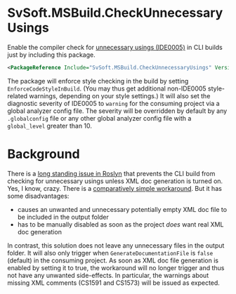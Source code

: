 # SvSoft.MSBuild.CheckUnnecessaryUsings

Enable the compiler check for [unnecessary usings (IDE0005)](https://learn.microsoft.com/en-us/dotnet/fundamentals/code-analysis/style-rules/ide0005) in CLI builds just by including this package.

```xml
<PackageReference Include="SvSoft.MSBuild.CheckUnnecessaryUsings" Version="1.0.0" PrivateAssets="all" />
```

The package will enforce style checking in the build by setting `EnforceCodeStyleInBuild`.
(You may thus get additional non-IDE0005 style-related warnings, depending on your style settings.)
It will also set the diagnostic severity of IDE0005 to `warning` for the consuming project via a global analyzer config file.
The severity will be overridden by default by any `.globalconfig` file or any other global analyzer config file with a `global_level` greater than 10.

# Background

There is a [long standing issue in Roslyn](https://github.com/dotnet/roslyn/issues/41640) that prevents the CLI build from checking for unnecessary usings unless XML doc generation is turned on.
Yes, I know, crazy.
There is a [comparatively simple workaround](https://github.com/dotnet/roslyn/issues/41640#issuecomment-985780130).
But it has some disadvantages:

* causes an unwanted and unnecessary potentially empty XML doc file to be included in the output folder
* has to be manually disabled as soon as the project _does_ want real XML doc generation

In contrast, this solution does not leave any unnecessary files in the output folder.
It will also only trigger when `GenerateDocumentationFile` is `false` (default) in the consuming project.
As soon as XML doc file generation is enabled by setting it to true, the workaround will no longer trigger and thus not have any unwanted side-effects.
In particular, the warnings about missing XML comments (CS1591 and CS1573) will be issued as expected.